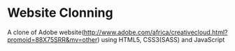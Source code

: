 # Website Clonning 
A clone of Adobe website(http://www.adobe.com/africa/creativecloud.html?promoid=88X75SRR&mv=other) using HTML5, CSS3(SASS) and JavaScript
